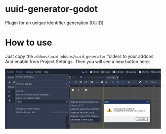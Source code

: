 # uuid-generator-godot
Plugin for an unique identifier generation (UUID)

# How to use
Just copy the `addons/uuid` `addons/uuid_generator` folders to your addons. And enable from Project Settings.
Then you will see a new button here:

![](https://raw.githubusercontent.com/dannygaray60/uuid-generator-godot/main/how_to_use.png)